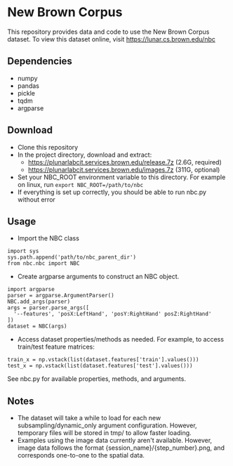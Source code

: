 # New Brown Corpus

This repository provides data and code to use the New Brown Corpus dataset. To view this dataset online, visit https://lunar.cs.brown.edu/nbc

## Dependencies
- numpy
- pandas
- pickle
- tqdm
- argparse

## Download

- Clone this repository
- In the project directory, download and extract:
  - https://plunarlabcit.services.brown.edu/release.7z (2.6G, required)
  - https://plunarlabcit.services.brown.edu/images.7z (311G, optional)
- Set your NBC_ROOT environment variable to this directory. For example on linux, run `export NBC_ROOT=/path/to/nbc`
- If everything is set up correctly, you should be able to run nbc.py without error

## Usage

- Import the NBC class
```
import sys  
sys.path.append('path/to/nbc_parent_dir')  
from nbc.nbc import NBC
```
- Create argparse arguments to construct an NBC object.
```
import argparse
parser = argparse.ArgumentParser()
NBC.add_args(parser)
args = parser.parse_args([
  '--features', 'posX:LeftHand', 'posY:RightHand' posZ:RightHand'
])
dataset = NBC(args)
```
- Access dataset properties/methods as needed. For example, to access train/test feature matrices:
```
train_x = np.vstack(list(dataset.features['train'].values()))
test_x = np.vstack(list(dataset.features['test'].values()))
```

See nbc.py for available properties, methods, and arguments.

## Notes

- The dataset will take a while to load for each new subsampling/dynamic_only argument configuration. However, temporary files will be stored in tmp/ to allow faster loading.
- Examples using the image data currently aren't available. However, image data follows the format {session_name}/{step_number}.png, and corresponds one-to-one to the spatial data.
